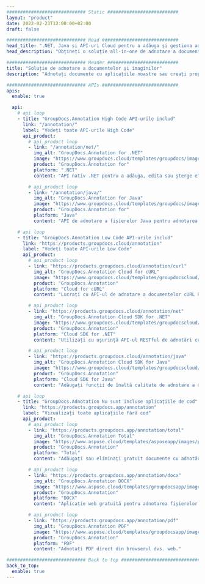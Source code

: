 ```yaml
---
############################# Static ##########################
layout: "product"
date: 2022-02-23T12:00:00+02:00
draft: false

############################# Head ############################
head_title: ".NET, Java și API-uri Cloud pentru a adăuga și gestiona adnotări de documente"
head_description: "Obțineți o soluție all-in-one de adnotare a documentelor pentru aplicațiile .NET, Java și Cloud pentru a adnota formatele comune de documente și imagini."

############################# Header ##########################
title: "Soluție de adnotare a documentelor și imaginilor"
description: "Adnotați documente cu aplicațiile noastre sau creați propriile aplicații de adnotare personalizate pe platforme populare folosind API-uri on-premise sau cloud."

############################# APIs ############################
apis:
  enable: true

  api:
    # api loop
    - title: "GroupDocs.Annotation High Code API-urile includ"
      link: "/annotation/"
      label: "Vedeți toate API-urile High Code"
      api_product:
        # api_product loop
        - link: "/annotation/net/"
          img_alt: "GroupDocs.Annotation for .NET"
          image: "https://www.groupdocs.cloud/templates/groupdocs/images/product-logos/groupdocs-annotation-net.png"
          product: "GroupDocs.Annotation for"
          platform: ".NET"
          content: "API nativ .NET pentru a adăuga, edita sau șterge eficient adnotări din documente și imagini. Acceptă lucrul cu toate tipurile de adnotări populare."

        # api_product loop
        - link: "/annotation/java/"
          img_alt: "GroupDocs.Annotation for Java"
          image: "https://www.groupdocs.cloud/templates/groupdocs/images/product-logos/groupdocs-annotation-java.png"
          product: "GroupDocs.Annotation for"
          platform: "Java"
          content: "API de adnotare a fișierelor Java pentru adnotarea cuprinzătoare a celor mai obișnuite formate de fișiere de documente și imagine pe orice sistem de operare cu JDK instalat."

    # api loop
    - title: "GroupDocs.Annotation Low Code API-urile includ"
      link: "https://products.groupdocs.cloud/annotation"
      label: "Vedeți toate API-urile Low Code"
      api_product:
        # api_product loop
        - link: "https://products.groupdocs.cloud/annotation/curl"
          img_alt: "GroupDocs.Annotation Cloud for cURL"
          image: "https://www.groupdocs.cloud/templates/groupdocscloud/images/sdk/272x272/groupdocs_annotation-for-curl.png"
          product: "GroupDocs.Annotation"
          platform: "Cloud for cURL"
          content: "Lucrați cu API-ul de adnotare a documentelor cURL RESTful pentru a adnota rapid PDF, Word, Excel, PowerPoint, Visio, imagini și multe alte formate în aplicațiile dvs."

        # api_product loop
        - link: "https://products.groupdocs.cloud/annotation/net"
          img_alt: "GroupDocs.Annotation Cloud SDK for .NET"
          image: "https://www.groupdocs.cloud/templates/groupdocscloud/images/sdk/272x272/groupdocs_annotation-for-net.png"
          product: "GroupDocs.Annotation"
          platform: "Cloud SDK for .NET"
          content: "Utilizați cu ușurință API-ul RESTful de adnotări cu .NET SDK pentru a adăuga text, filigran, zonă, punct și diverse alte tipuri de adnotări la peste 40 de formate de fișiere populare."

        # api_product loop
        - link: "https://products.groupdocs.cloud/annotation/java"
          img_alt: "GroupDocs.Annotation Cloud SDK for Java"
          image: "https://www.groupdocs.cloud/templates/groupdocscloud/images/sdk/272x272/groupdocs_annotation-for-java.png"
          product: "GroupDocs.Annotation"
          platform: "Cloud SDK for Java"
          content: "Adăugați funcții de înaltă calitate de adnotare a documentelor la formatele de documente și imagini cu SDK-ul special conceput pentru adnotarea documentelor pentru Java."

    # api loop
    - title: "GroupDocs.Adnotation Nu sunt incluse aplicațiile de cod" 
      link: "https://products.groupdocs.app/annotation"
      label: "Vizualizați toate aplicațiile fără cod"
      api_product:
        # api_product loop
        - link: "https://products.groupdocs.app/annotation/total"
          img_alt: "GroupDocs.Annotation Total"
          image: "https://www.aspose.cloud/templates/asposeapp/images/products/logo/aspose_annotation-app.png"
          product: "GroupDocs.Annotation"
          platform: "Total"
          content: "Adăugați sau eliminați gratuit documente cu adnotări online."

        # api_product loop
        - link: "https://products.groupdocs.app/annotation/docx"
          img_alt: "GroupDocs.Annotation DOCX"
          image: "https://www.aspose.cloud/templates/groupdocsapp/images/products/logo/groupdocs_words-app.png"
          product: "GroupDocs.Annotation"
          platform: "DOCX"
          content: "Aplicație web gratuită pentru adnotarea fișierelor Microsoft Word online de pe orice dispozitiv."

        # api_product loop
        - link: "https://products.groupdocs.app/annotation/pdf"
          img_alt: "GroupDocs.Annotation PDF"
          image: "https://www.aspose.cloud/templates/groupdocsapp/images/products/logo/groupdocs_pdf-app.png"
          product: "GroupDocs.Annotation"
          platform: "PDF"
          content: "Adnotați PDF direct din browserul dvs. web."

############################# Back to top ###############################
back_to_top:
  enable: true
---
```

